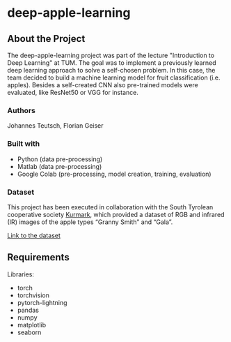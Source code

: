 # deep-apple-learning

## About the Project

The deep-apple-learning project was part of the lecture "Introduction to Deep Learning" at TUM.
The goal was to implement a previously learned deep learning approach to solve a self-chosen problem.
In this case, the team decided to build a machine learning model for fruit classification (i.e. apples).
Besides a self-created CNN also pre-trained models were evaluated, like ResNet50 or VGG for instance.

### Authors

Johannes Teutsch, Florian Geiser

### Built with

- Python (data pre-processing)
- Matlab (data pre-processing)
- Google Colab (pre-processing, model creation, training, evaluation)

### Dataset

This project has been executed in collaboration with the South Tyrolean cooperative society [Kurmark](https://www.vog.it/en/cooperatives/coop-kurmark-unifrut?id=317), which provided a dataset of RGB and infrared (IR) images of the apple types “Granny Smith” and “Gala”.

[Link to the dataset](https://drive.google.com/drive/folders/1A0JZW5RrBpWRXLivHhvMimV1tUJDOhLh?usp=sharing)

## Requirements

Libraries:

* torch
* torchvision
* pytorch-lightning
* pandas
* numpy
* matplotlib
* seaborn
